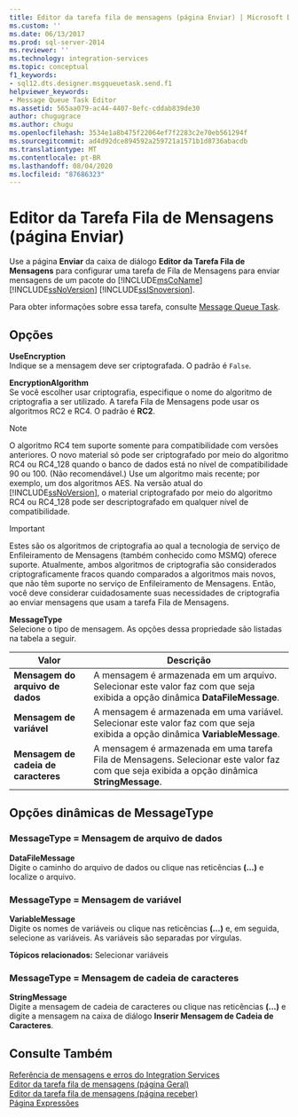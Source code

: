 ```yaml
---
title: Editor da tarefa fila de mensagens (página Enviar) | Microsoft Docs
ms.custom: ''
ms.date: 06/13/2017
ms.prod: sql-server-2014
ms.reviewer: ''
ms.technology: integration-services
ms.topic: conceptual
f1_keywords:
- sql12.dts.designer.msgqueuetask.send.f1
helpviewer_keywords:
- Message Queue Task Editor
ms.assetid: 565aa079-ac44-4407-8efc-cddab839de30
author: chugugrace
ms.author: chugu
ms.openlocfilehash: 3534e1a8b475f22064ef7f2283c2e70eb561294f
ms.sourcegitcommit: ad4d92dce894592a259721a1571b1d8736abacdb
ms.translationtype: MT
ms.contentlocale: pt-BR
ms.lasthandoff: 08/04/2020
ms.locfileid: "87686323"
---
```

# <a name="message-queue-task-editor-send-page"></a>Editor da Tarefa Fila de Mensagens (página Enviar)
  Use a página **Enviar** da caixa de diálogo **Editor da Tarefa Fila de Mensagens** para configurar uma tarefa de Fila de Mensagens para enviar mensagens de um pacote do [!INCLUDE[msCoName](../includes/msconame-md.md)] [!INCLUDE[ssNoVersion](../includes/ssnoversion-md.md)] [!INCLUDE[ssISnoversion](../includes/ssisnoversion-md.md)].  
  
 Para obter informações sobre essa tarefa, consulte [Message Queue Task](control-flow/message-queue-task.md).  
  
## <a name="options"></a>Opções  
 **UseEncryption**  
 Indique se a mensagem deve ser criptografada. O padrão é `False`.  
  
 **EncryptionAlgorithm**  
 Se você escolher usar criptografia, especifique o nome do algoritmo de criptografia a ser utilizado. A tarefa Fila de Mensagens pode usar os algoritmos RC2 e RC4. O padrão é **RC2**.  
  
> [!NOTE]  
>  O algoritmo RC4 tem suporte somente para compatibilidade com versões anteriores. O novo material só pode ser criptografado por meio do algoritmo RC4 ou RC4_128 quando o banco de dados está no nível de compatibilidade 90 ou 100. (Não recomendável.) Use um algoritmo mais recente; por exemplo, um dos algoritmos AES. Na versão atual do [!INCLUDE[ssNoVersion](../includes/ssnoversion-md.md)], o material criptografado por meio do algoritmo RC4 ou RC4_128 pode ser descriptografado em qualquer nível de compatibilidade.  
  
> [!IMPORTANT]  
>  Estes são os algoritmos de criptografia ao qual a tecnologia de serviço de Enfileiramento de Mensagens (também conhecido como MSMQ) oferece suporte. Atualmente, ambos algoritmos de criptografia são considerados criptograficamente fracos quando comparados a algoritmos mais novos, que não têm suporte no serviço de Enfileiramento de Mensagens. Então, você deve considerar cuidadosamente suas necessidades de criptografia ao enviar mensagens que usam a tarefa Fila de Mensagens.  
  
 **MessageType**  
 Selecione o tipo de mensagem. As opções dessa propriedade são listadas na tabela a seguir.  
  
|Valor|Descrição|  
|-----------|-----------------|  
|**Mensagem do arquivo de dados**|A mensagem é armazenada em um arquivo. Selecionar este valor faz com que seja exibida a opção dinâmica **DataFileMessage**.|  
|**Mensagem de variável**|A mensagem é armazenada em uma variável. Selecionar este valor faz com que seja exibida a opção dinâmica **VariableMessage**.|  
|**Mensagem de cadeia de caracteres**|A mensagem é armazenada em uma tarefa Fila de Mensagens. Selecionar este valor faz com que seja exibida a opção dinâmica **StringMessage**.|  
  
## <a name="messagetype-dynamic-options"></a>Opções dinâmicas de MessageType  
  
### <a name="messagetype--data-file-message"></a>MessageType = Mensagem de arquivo de dados  
 **DataFileMessage**  
 Digite o caminho do arquivo de dados ou clique nas reticências **(…)** e localize o arquivo.  
  
### <a name="messagetype--variable-message"></a>MessageType = Mensagem de variável  
 **VariableMessage**  
 Digite os nomes de variáveis ou clique nas reticências **(...)** e, em seguida, selecione as variáveis. As variáveis são separadas por vírgulas.  
  
 **Tópicos relacionados:** Selecionar variáveis  
  
### <a name="messagetype--string-message"></a>MessageType = Mensagem de cadeia de caracteres  
 **StringMessage**  
 Digite a mensagem de cadeia de caracteres ou clique nas reticências **(...)** e digite a mensagem na caixa de diálogo **Inserir Mensagem de Cadeia de Caracteres**.  
  
## <a name="see-also"></a>Consulte Também  
 [Referência de mensagens e erros do Integration Services](../../2014/integration-services/integration-services-error-and-message-reference.md)   
 [Editor da tarefa fila de mensagens &#40;página Geral&#41;](general-page-of-integration-services-designers-options.md)   
 [Editor da tarefa fila de mensagens &#40;página receber&#41;](../../2014/integration-services/message-queue-task-editor-receive-page.md)   
 [Página Expressões](expressions/expressions-page.md)  
  
  
